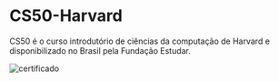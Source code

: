 # CS50-Harvard

CS50 é o curso introdutório de ciências da computação de Harvard e disponibilizado no Brasil pela Fundação Estudar.

![certificado](https://user-images.githubusercontent.com/95688863/169670305-7e1196c7-2cd3-4f0a-b1da-271441902120.jpg)
